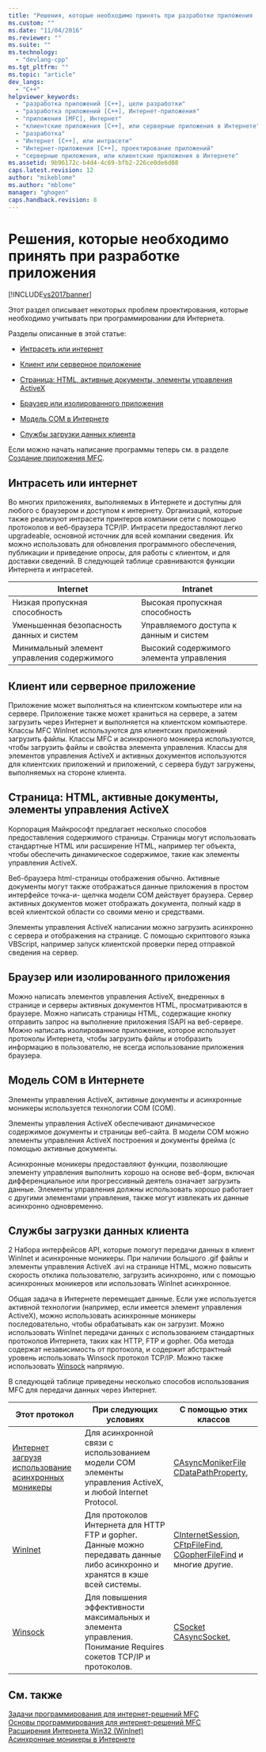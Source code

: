 ```yaml
---
title: "Решения, которые необходимо принять при разработке приложения | Microsoft Docs"
ms.custom: ""
ms.date: "11/04/2016"
ms.reviewer: ""
ms.suite: ""
ms.technology: 
  - "devlang-cpp"
ms.tgt_pltfrm: ""
ms.topic: "article"
dev_langs: 
  - "C++"
helpviewer_keywords: 
  - "разработка приложений [C++], цели разработки"
  - "разработка приложений [C++], Интернет-приложения"
  - "приложения [MFC], Интернет"
  - "клиентские приложения [C++], или серверные приложения в Интернете"
  - "разработка"
  - "Интернет [C++], или интрасети"
  - "Интернет-приложения [C++], проектирование приложений"
  - "серверные приложения, или клиентские приложения в Интернете"
ms.assetid: 9b96172c-b4d4-4c69-bfb2-226ce0de6d08
caps.latest.revision: 12
author: "mikeblome"
ms.author: "mblome"
manager: "ghogen"
caps.handback.revision: 8
---
```

# Решения, которые необходимо принять при разработке приложения
[!INCLUDE[vs2017banner](../assembler/inline/includes/vs2017banner.md)]

Этот раздел описывает некоторых проблем проектирования, которые необходимо учитывать при программировании для Интернета.  
  
 Разделы описанные в этой статье:  
  
-   [Интрасеть или интернет](#_core_intranet_versus_internet)  
  
-   [Клиент или серверное приложение](#_core_client_or_server_application)  
  
-   [Страница: HTML, активные документы, элементы управления ActiveX](#_core_the_web_page.3a_.html.2c_.activex_documents.2c_.activex_controls)  
  
-   [Браузер или изолированного приложения](#_core_browser_or_stand.2d.alone_application)  
  
-   [Модель COM в Интернете](#_core_com_on_the_internet)  
  
-   [Службы загрузки данных клиента](#_core_client_data_download_services)  
  
 Если можно начать написание программы теперь см. в разделе [Создание приложения MFC](../mfc/writing-mfc-applications.md).  
  
##  <a name="_core_intranet_versus_internet"></a> Интрасеть или интернет  
 Во многих приложениях, выполняемых в Интернете и доступны для любого с браузером и доступом к интернету.  Организаций, которые также реализуют интрасети принтеров компании сети с помощью протоколов и веб\-браузера TCP\/IP.  Интрасети предоставляют легко upgradeable, основной источник для всей компании сведения.  Их можно использовать для обновления программного обеспечения, публикации и приведение опросы, для работы с клиентом, и для доставки сведений.  В следующей таблице сравниваются функции Интернета и интрасетей.  
  
|Internet|Intranet|  
|--------------|--------------|  
|Низкая пропускная способность|Высокая пропускная способность|  
|Уменьшенная безопасность данных и систем|Управляемого доступа к данным и систем|  
|Минимальный элемент управления содержимого|Высокий содержимого элемента управления|  
  
##  <a name="_core_client_or_server_application"></a> Клиент или серверное приложение  
 Приложение может выполняться на клиентском компьютере или на сервере.  Приложение также может храниться на сервере, а затем загрузить через Интернет и выполняется на клиентском компьютере.  Классы MFC WinInet используются для клиентских приложений загрузить файлы.  Классы MFC и асинхронного моникера используются, чтобы загрузить файлы и свойства элемента управления.  Классы для элементов управления ActiveX и активных документов используются для клиентских приложений и приложений, с сервера будут загружены, выполняемых на стороне клиента.  
  
##  <a name="_core_the_web_page.3a_.html.2c_.activex_documents.2c_.activex_controls"></a> Страница: HTML, активные документы, элементы управления ActiveX  
 Корпорация Майкрософт предлагает несколько способов предоставления содержимого страницы.  Страницы могут использовать стандартные HTML или расширение HTML, например тег объекта, чтобы обеспечить динамическое содержимое, такие как элементы управления ActiveX.  
  
 Веб\-браузера html\-страницы отображения обычно.  Активные документы могут также отображаться данные приложения в простом интерфейсе точка\-и\- щелчка модели COM действует браузера.  Сервер активных документов может отображать документа, полный кадр в всей клиентской области со своими меню и средствами.  
  
 Элементы управления ActiveX написании можно загрузить асинхронно с сервера и отображения на странице.  С помощью скриптового языка VBScript, например запуск клиентской проверки перед отправкой сведения на сервер.  
  
##  <a name="_core_browser_or_stand.2d.alone_application"></a> Браузер или изолированного приложения  
 Можно написать элементов управления ActiveX, внедренных в странице и серверы активных документов HTML, просматриваются в браузере.  Можно написать страницы HTML, содержащие кнопку отправить запрос на выполнение приложения ISAPI на веб\-сервере.  Можно написать изолированное приложение, которое использует протоколы Интернета, чтобы загрузить файлы и отобразить информацию в пользователю, не всегда использование приложения браузера.  
  
##  <a name="_core_com_on_the_internet"></a> Модель COM в Интернете  
 Элементы управления ActiveX, активные документы и асинхронные моникеры используется технологии COM \(COM\).  
  
 Элементы управления ActiveX обеспечивают динамическое содержимое документы и страницы веб\-сайта.  В модели COM можно элементы управления ActiveX построения и документы фрейма \(с помощью активные документы.  
  
 Асинхронные моникеры предоставляют функции, позволяющие элементу управления выполнить хорошо на основе веб\-форм, включая дифференциальное или прогрессивный деятель означает загрузить данные.  Элементы управления должны использовать хорошо работает с другими элементами управления, также могут извлекать их данные асинхронно одновременно.  
  
##  <a name="_core_client_data_download_services"></a> Службы загрузки данных клиента  
 2 Набора интерфейсов API, которые помогут передачи данных в клиент WinInet и асинхронные моникеры.  При наличии большого .gif файлы и элементы управления ActiveX .avi на странице HTML, можно повысить скорость отклика пользователю, загрузить асинхронно, или с помощью асинхронных моникеров или использовать WinInet асинхронное.  
  
 Общая задача в Интернете перемещает данные.  Если уже используется активной технологии \(например, если имеется элемент управления ActiveX\), можно использовать асинхронные моникеры последовательно, чтобы обрабатывать как он загрузит.  Можно использовать WinInet передачи данных с использованием стандартных протоколов Интернета, таких как HTTP, FTP и gopher.  Оба метода содержат независимость от протокола, и содержит абстрактный уровень использовать Winsock протокол TCP\/IP.  Можно также использовать [Winsock](../mfc/windows-sockets-in-mfc.md) напрямую.  
  
 В следующей таблице приведены несколько способов использования MFC для передачи данных через Интернет.  
  
|Этот протокол|При следующих условиях|С помощью этих классов|  
|-------------------|----------------------------|----------------------------|  
|[Интернет загрузя использование асинхронных моникеры](../mfc/asynchronous-monikers-on-the-internet.md)|Для асинхронной связи с использованием модели COM элементы управления ActiveX, и любой Internet Protocol.|[CAsyncMonikerFile](../mfc/reference/casyncmonikerfile-class.md) [CDataPathProperty](../mfc/reference/cdatapathproperty-class.md),|  
|[WinInet](../mfc/win32-internet-extensions-wininet.md)|Для протоколов Интернета для HTTP FTP и gopher.  Данные можно передавать данные либо асинхронно и хранятся в кэше всей системы.|[CInternetSession](../Topic/CInternetSession%20Class.md), [CFtpFileFind](../Topic/CFtpFileFind%20Class.md), [CGopherFileFind](../mfc/reference/cgopherfilefind-class.md) и многие другие.|  
|[Winsock](../mfc/windows-sockets-in-mfc.md)|Для повышения эффективности максимальных и элемента управления.  Понимание Requires сокетов TCP\/IP и протоколов.|[CSocket](../mfc/reference/csocket-class.md) [CAsyncSocket](../Topic/CAsyncSocket%20Class.md),|  
  
## См. также  
 [Задачи программирования для интернет\-решений MFC](../mfc/mfc-internet-programming-tasks.md)   
 [Основы программирования для интернет\-решений MFC](../mfc/mfc-internet-programming-basics.md)   
 [Расширения Интернета Win32 \(WinInet\)](../mfc/win32-internet-extensions-wininet.md)   
 [Асинхронные моникеры в Интернете](../mfc/asynchronous-monikers-on-the-internet.md)